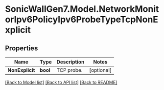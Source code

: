 # SonicWallGen7.Model.NetworkMonitorIpv6PolicyIpv6ProbeTypeTcpNonExplicit

## Properties

Name | Type | Description | Notes
------------ | ------------- | ------------- | -------------
**NonExplicit** | **bool** | TCP probe. | [optional] 

[[Back to Model list]](../README.md#documentation-for-models) [[Back to API list]](../README.md#documentation-for-api-endpoints) [[Back to README]](../README.md)

